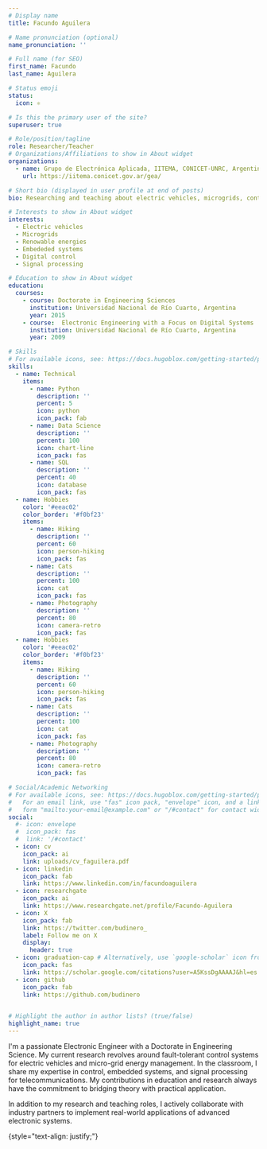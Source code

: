 ```yaml
---
# Display name
title: Facundo Aguilera

# Name pronunciation (optional)
name_pronunciation: ''

# Full name (for SEO)
first_name: Facundo
last_name: Aguilera

# Status emoji
status: 
  icon: ⚛

# Is this the primary user of the site?
superuser: true

# Role/position/tagline
role: Researcher/Teacher
# Organizations/Affiliations to show in About widget
organizations:
  - name: Grupo de Electrónica Aplicada, IITEMA, CONICET-UNRC, Argentina
    url: https://iitema.conicet.gov.ar/gea/

# Short bio (displayed in user profile at end of posts)
bio: Researching and teaching about electric vehicles, microgrids, control and embededed systems

# Interests to show in About widget
interests:
  - Electric vehicles
  - Microgrids
  - Renowable energies
  - Embededed systems
  - Digital control
  - Signal processing

# Education to show in About widget
education:
  courses:
    - course: Doctorate in Engineering Sciences
      institution: Universidad Nacional de Río Cuarto, Argentina
      year: 2015
    - course:  Electronic Engineering with a Focus on Digital Systems
      institution: Universidad Nacional de Río Cuarto, Argentina
      year: 2009 

# Skills
# For available icons, see: https://docs.hugoblox.com/getting-started/page-builder/#icons
skills:
  - name: Technical
    items:
      - name: Python
        description: ''
        percent: 5
        icon: python
        icon_pack: fab
      - name: Data Science
        description: ''
        percent: 100
        icon: chart-line
        icon_pack: fas
      - name: SQL
        description: ''
        percent: 40
        icon: database
        icon_pack: fas
  - name: Hobbies
    color: '#eeac02'
    color_border: '#f0bf23'
    items:
      - name: Hiking
        description: ''
        percent: 60
        icon: person-hiking
        icon_pack: fas
      - name: Cats
        description: ''
        percent: 100
        icon: cat
        icon_pack: fas
      - name: Photography
        description: ''
        percent: 80
        icon: camera-retro
        icon_pack: fas
  - name: Hobbies
    color: '#eeac02'
    color_border: '#f0bf23'
    items:
      - name: Hiking
        description: ''
        percent: 60
        icon: person-hiking
        icon_pack: fas
      - name: Cats
        description: ''
        percent: 100
        icon: cat
        icon_pack: fas
      - name: Photography
        description: ''
        percent: 80
        icon: camera-retro
        icon_pack: fas

# Social/Academic Networking
# For available icons, see: https://docs.hugoblox.com/getting-started/page-builder/#icons
#   For an email link, use "fas" icon pack, "envelope" icon, and a link in the
#   form "mailto:your-email@example.com" or "/#contact" for contact widget.
social:
  #- icon: envelope
  #  icon_pack: fas
  #  link: '/#contact'
  - icon: cv
    icon_pack: ai
    link: uploads/cv_faguilera.pdf
  - icon: linkedin
    icon_pack: fab
    link: https://www.linkedin.com/in/facundoaguilera 
  - icon: researchgate
    icon_pack: ai
    link: https://www.researchgate.net/profile/Facundo-Aguilera  
  - icon: X
    icon_pack: fab
    link: https://twitter.com/budinero_
    label: Follow me on X
    display:
      header: true
  - icon: graduation-cap # Alternatively, use `google-scholar` icon from `ai` icon pack
    icon_pack: fas
    link: https://scholar.google.com/citations?user=A5KssDgAAAAJ&hl=es
  - icon: github
    icon_pack: fab
    link: https://github.com/budinero
  

# Highlight the author in author lists? (true/false)
highlight_name: true
---
```

I'm a passionate Electronic Engineer with a Doctorate in Engineering Science. My current research revolves around  fault-tolerant control systems for electric vehicles and micro-grid energy management. In the classroom, I share my expertise in control, embedded systems, and signal processing for telecommunications. My contributions in education and research always have the commitment to bridging theory with practical application. 

In addition to my research and teaching roles, I actively collaborate with industry partners to implement real-world applications of advanced electronic systems.

{style="text-align: justify;"}
